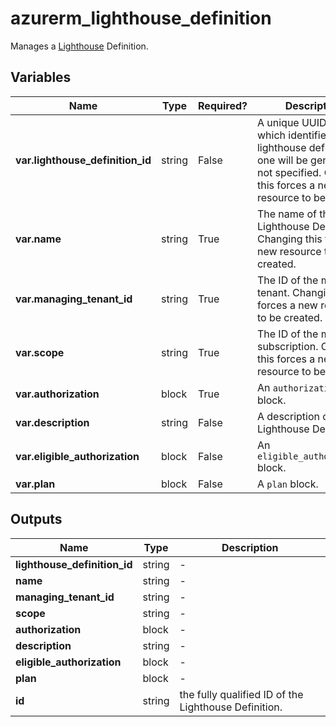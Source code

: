 # azurerm_lighthouse_definition

Manages a [Lighthouse](https://docs.microsoft.com/azure/lighthouse) Definition.

## Variables

| Name | Type | Required? |  Description |
| ---- | ---- | --------- |  ----------- |
| **var.lighthouse_definition_id** | string | False | A unique UUID/GUID which identifies this lighthouse definition - one will be generated if not specified. Changing this forces a new resource to be created. | 
| **var.name** | string | True | The name of the Lighthouse Definition. Changing this forces a new resource to be created. | 
| **var.managing_tenant_id** | string | True | The ID of the managing tenant. Changing this forces a new resource to be created. | 
| **var.scope** | string | True | The ID of the managed subscription. Changing this forces a new resource to be created. | 
| **var.authorization** | block | True | An `authorization` block. | 
| **var.description** | string | False | A description of the Lighthouse Definition. | 
| **var.eligible_authorization** | block | False | An `eligible_authorization` block. | 
| **var.plan** | block | False | A `plan` block. | 



## Outputs

| Name | Type | Description |
| ---- | ---- | --------- | 
| **lighthouse_definition_id** | string  | - | 
| **name** | string  | - | 
| **managing_tenant_id** | string  | - | 
| **scope** | string  | - | 
| **authorization** | block  | - | 
| **description** | string  | - | 
| **eligible_authorization** | block  | - | 
| **plan** | block  | - | 
| **id** | string  | the fully qualified ID of the Lighthouse Definition. | 